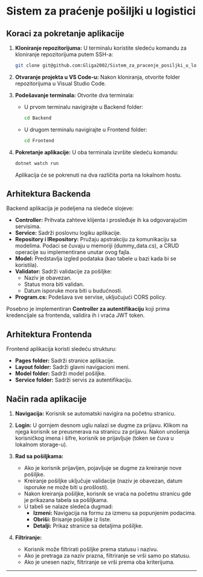# Sistem za praćenje pošiljki u logistici

## Koraci za pokretanje aplikacije

1. **Kloniranje repozitorijuma:**
   U terminalu koristite sledeću komandu za kloniranje repozitorijuma putem SSH-a:
   ```bash
   git clone git@github.com:Gliga2002/Sistem_za_pracenje_posiljki_u_logistici.git
   ```

2. **Otvaranje projekta u VS Code-u:**
   Nakon kloniranja, otvorite folder repozitorijuma u Visual Studio Code.

3. **Podešavanje terminala:**
   Otvorite dva terminala:
   - U prvom terminalu navigirajte u Backend folder:
     ```bash
     cd Backend
     ```
   - U drugom terminalu navigirajte u Frontend folder:
     ```bash
     cd Frontend
     ```

4. **Pokretanje aplikacije:**
   U oba terminala izvršite sledeću komandu:
   ```bash
   dotnet watch run
   ```
   Aplikacija će se pokrenuti na dva različita porta na lokalnom hostu.

## Arhitektura Backenda

Backend aplikacija je podeljena na sledeće slojeve:

- **Controller:** Prihvata zahteve klijenta i prosleđuje ih ka odgovarajućim servisima.
- **Service:** Sadrži poslovnu logiku aplikacije.
- **Repository i IRepository:** Pružaju apstrakciju za komunikaciju sa modelima. Podaci se čuvaju u memoriji (dummy_data.cs), a CRUD operacije su implementirane unutar ovog fajla.
- **Model:** Predstavlja izgled podataka (kao tabele u bazi kada bi se koristila).
- **Validator:** Sadrži validacije za pošiljke:
  - Naziv je obavezan.
  - Status mora biti validan.
  - Datum isporuke mora biti u budućnosti.
- **Program.cs:** Podešava sve servise, uključujući CORS policy.

Posebno je implementiran **Controller za autentifikaciju** koji prima kredencijale sa frontenda, validira ih i vraća JWT token.

## Arhitektura Frontenda

Frontend aplikacija koristi sledeću strukturu:

- **Pages folder:** Sadrži stranice aplikacije.
- **Layout folder:** Sadrži glavni navigacioni meni.
- **Model folder:** Sadrži model pošiljke.
- **Service folder:** Sadrži servis za autentifikaciju.

## Način rada aplikacije

1. **Navigacija:**
   Korisnik se automatski navigira na početnu stranicu.

2. **Login:**
   U gornjem desnom uglu nalazi se dugme za prijavu. Klikom na njega korisnik se preusmerava na stranicu za prijavu. Nakon unošenja korisničkog imena i šifre, korisnik se prijavljuje (token se čuva u lokalnom storage-u).

3. **Rad sa pošiljkama:**
   - Ako je korisnik prijavljen, pojavljuje se dugme za kreiranje nove pošiljke.
   - Kreiranje pošiljke uključuje validacije (naziv je obavezan, datum isporuke ne može biti u prošlosti).
   - Nakon kreiranja pošiljke, korisnik se vraća na početnu stranicu gde je prikazana tabela sa pošiljkama.
   - U tabeli se nalaze sledeća dugmad:
     - **Izmeni:** Navigacija na formu za izmenu sa popunjenim podacima.
     - **Obriši:** Brisanje pošiljke iz liste.
     - **Detalji:** Prikaz stranice sa detaljima pošiljke.

4. **Filtriranje:**
   - Korisnik može filtrirati pošiljke prema statusu i nazivu.
   - Ako je pretraga za naziv prazna, filtriranje se vrši samo po statusu.
   - Ako je unesen naziv, filtriranje se vrši prema oba kriterijuma.

---
